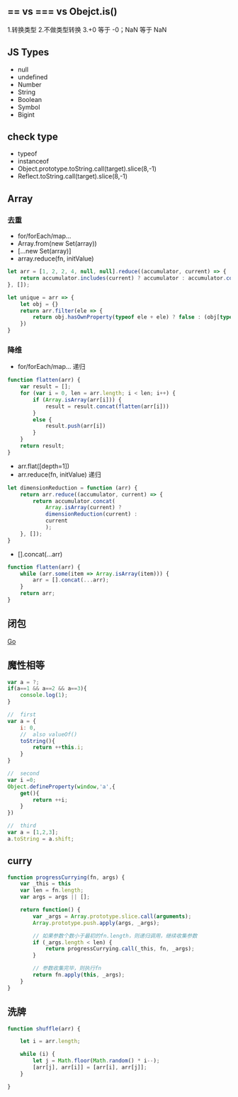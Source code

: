 ## == vs === vs Obejct.is()
1.转换类型
2.不做类型转换
3.+0 等于 -0；NaN 等于 NaN

## JS Types
- null
- undefined
- Number
- String
- Boolean
- Symbol
- Bigint

## check type
- typeof
- instanceof
- Object.prototype.toString.call(target).slice(8,-1)
- Reflect.toString.call(target).slice(8,-1)

## Array 
### 去重
- for/forEach/map...
- Array.from(new Set(array))
- [...new Set(array)]
- array.reduce(fn, initValue)
```js
let arr = [1, 2, 2, 4, null, null].reduce((accumulator, current) => {
    return accumulator.includes(current) ? accumulator : accumulator.concat(current);
}, []);

let unique = arr => {
    let obj = {}
    return arr.filter(ele => {
        return obj.hasOwnProperty(typeof ele + ele) ? false : (obj[typeof ele + ele] = true)
    })
}
```

### 降维
- for/forEach/map... 递归
```js
function flatten(arr) {
    var result = [];
    for (var i = 0, len = arr.length; i < len; i++) {
        if (Array.isArray(arr[i])) {
            result = result.concat(flatten(arr[i]))
        }
        else {
            result.push(arr[i])
        }
    }
    return result;
}
```
- arr.flat([depth=1])
- arr.reduce(fn, initValue) 递归
```js
let dimensionReduction = function (arr) {
    return arr.reduce((accumulator, current) => {
        return accumulator.concat(
            Array.isArray(current) ? 
            dimensionReduction(current) : 
            current
            );
    }, []);
}
```
- [].concat(...arr)
```js
function flatten(arr) {
    while (arr.some(item => Array.isArray(item))) {
        arr = [].concat(...arr);
    }
    return arr;
}
```

## 闭包
[Go](https://juejin.im/post/5b081f8d6fb9a07a9b3664b6)


## 魔性相等
```js
var a = ?;
if(a==1 && a==2 && a==3){
    console.log(1);
}

//  first
var a = {
    i: 0,
    //  also valueOf()
    toString(){
        return ++this.i;
    }
}

//  second
var i =0;
Object.defineProperty(window,'a',{
    get(){
        return ++i;
    }
})

//  third
var a = [1,2,3];
a.toString = a.shift;
```


## curry
```js
function progressCurrying(fn, args) {
    var _this = this
    var len = fn.length;
    var args = args || [];

    return function() {
        var _args = Array.prototype.slice.call(arguments);
        Array.prototype.push.apply(args, _args);

        // 如果参数个数小于最初的fn.length，则递归调用，继续收集参数
        if (_args.length < len) {
            return progressCurrying.call(_this, fn, _args);
        }

        // 参数收集完毕，则执行fn
        return fn.apply(this, _args);
    }
}
```

## 洗牌
```js
function shuffle(arr) {

    let i = arr.length;

    while (i) {
        let j = Math.floor(Math.random() * i--);
        [arr[j], arr[i]] = [arr[i], arr[j]];
    }

}
```